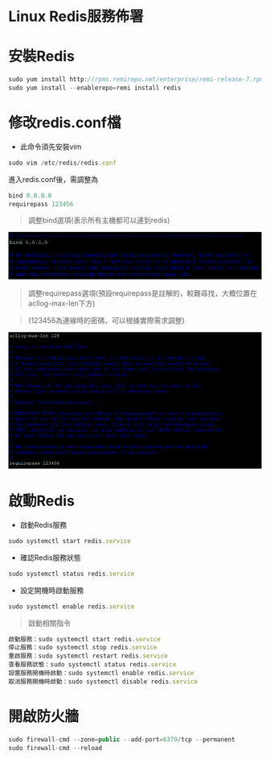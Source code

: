 # Linux Redis服務佈署

# 安裝Redis

```jsx
sudo yum install http://rpms.remirepo.net/enterprise/remi-release-7.rpm
sudo yum install --enablerepo=remi install redis
```

# 修改redis.conf檔

- 此命令須先安裝vim

```jsx
sudo vim /etc/redis/redis.conf
```

進入redis.conf後，需調整為

```jsx
bind 0.0.0.0
requirepass 123456
```

> 調整bind選項(表示所有主機都可以連到redis)
> 

![redis.conf-bind](./image/redis.conf-bind.png)

> 調整requirepass選項(預設requirepass是註解的，較難尋找，大概位置在acllog-max-len下方)
> 

> (123456為連線時的密碼，可以根據實際需求調整)
> 

![redis.conf-requirepass](./image/redis.conf-requirepass.png)


# 啟動Redis

- 啟動Redis服務

```jsx
sudo systemctl start redis.service
```

- 確認Redis服務狀態

```jsx
sudo systemctl status redis.service
```

- 設定開機時啟動服務

```jsx
sudo systemctl enable redis.service
```

> 啟動相關指令
> 

```jsx
啟動服務：sudo systemctl start redis.service
停止服務：sudo systemctl stop redis.service
重啟服務：sudo systemctl restart redis.service
查看服務狀態：sudo systemctl status redis.service
設置服務開機時啟動：sudo systemctl enable redis.service
取消服務開機時啟動：sudo systemctl disable redis.service
```

# 開啟防火牆

```jsx
sudo firewall-cmd --zone=public --add-port=6379/tcp --permanent
sudo firewall-cmd --reload
```